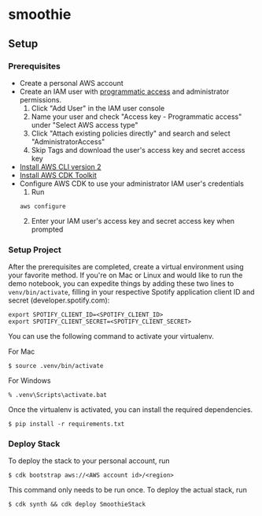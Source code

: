 # smoothie

## Setup

### Prerequisites
- Create a personal AWS account
- Create an IAM user with [programmatic access](https://docs.aws.amazon.com/general/latest/gr/aws-sec-cred-types.html#access-keys-and-secret-access-keys) and administrator permissions.
     1. Click "Add User" in the IAM user console
     2. Name your user and check "Access key - Programmatic access" under "Select AWS access type"
     3. Click "Attach existing policies directly" and search and select "AdministratorAccess"
     4. Skip Tags and download the user's access key and secret access key
- [Install AWS CLI version 2](https://docs.aws.amazon.com/cli/latest/userguide/install-cliv2.html)
- [Install AWS CDK Toolkit](https://docs.aws.amazon.com/cdk/latest/guide/work-with.html#work-with-prerequisites)
- Configure AWS CDK to use your administrator IAM user's credentials
    1. Run
    ```
    aws configure
    ```
    2. Enter your IAM user's access key and secret access key when prompted

### Setup Project

After the prerequisites are completed, create a virtual environment using your favorite method. If you're on Mac or Linux and would like to run the demo notebook, you can expedite things by adding these two lines to `venv/bin/activate`, filling in your respective Spotify application client ID and secret (developer.spotify.com):

```
export SPOTIFY_CLIENT_ID=<SPOTIFY_CLIENT_ID>
export SPOTIFY_CLIENT_SECRET=<SPOTIFY_CLIENT_SECRET>
```

You can use the following command to activate your virtualenv.

For Mac

```
$ source .venv/bin/activate
```

For Windows

```
% .venv\Scripts\activate.bat
```

Once the virtualenv is activated, you can install the required dependencies.

```
$ pip install -r requirements.txt
```

### Deploy Stack

To deploy the stack to your personal account, run

```
$ cdk bootstrap aws://<AWS account id>/<region>
```

This command only needs to be run once. To deploy the actual stack, run

```
$ cdk synth && cdk deploy SmoothieStack
```
